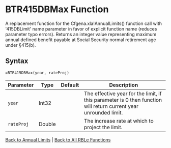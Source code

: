 # BTR415DBMax Function

A replacement function for the Cfgena.xla!AnnualLimits() function call with '415DBLimit' name parameter in favor of explicit function name (reduces parameter typo errors).  Returns an integer value representing maximum annual defined benefit payable at Social Security normal retirement age under §415(b).

## Syntax

```excel
=BTR415DBMax(year, rateProj)
```

Parameter | Type | Default | Description
---|---|---|---
`year` | Int32 |  | The effective year for the limit, if this parameter is 0 then function will return current year unrounded limit.
`rateProj` | Double |  | The increase rate at which to project the limit.

[Back to Annual Limits](Readme.md) | [Back to All RBLe Functions](/RBLe/Readme.md#function-documentation)